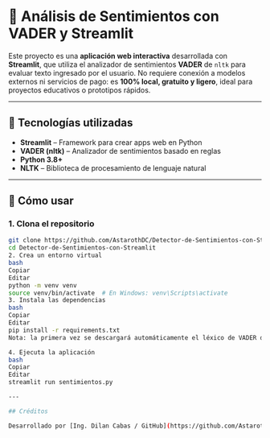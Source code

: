 # 💬 Análisis de Sentimientos con VADER y Streamlit

Este proyecto es una **aplicación web interactiva** desarrollada con **Streamlit**, que utiliza el analizador de sentimientos **VADER** de `nltk` para evaluar texto ingresado por el usuario. No requiere conexión a modelos externos ni servicios de pago: es **100% local, gratuito y ligero**, ideal para proyectos educativos o prototipos rápidos.

---

## 🧠 Tecnologías utilizadas

- **Streamlit** – Framework para crear apps web en Python
- **VADER (nltk)** – Analizador de sentimientos basado en reglas
- **Python 3.8+**
- **NLTK** – Biblioteca de procesamiento de lenguaje natural

---

## 🚀 Cómo usar

### 1. Clona el repositorio

```bash
git clone https://github.com/AstarothDC/Detector-de-Sentimientos-con-Streamlit
cd Detector-de-Sentimientos-con-Streamlit
2. Crea un entorno virtual
bash
Copiar
Editar
python -m venv venv
source venv/bin/activate  # En Windows: venv\Scripts\activate
3. Instala las dependencias
bash
Copiar
Editar
pip install -r requirements.txt
Nota: la primera vez se descargará automáticamente el léxico de VADER de nltk.

4. Ejecuta la aplicación
bash
Copiar
Editar
streamlit run sentimientos.py

---

## Créditos

Desarrollado por [Ing. Dilan Cabas / GitHub](https://github.com/AstarothDC)  
